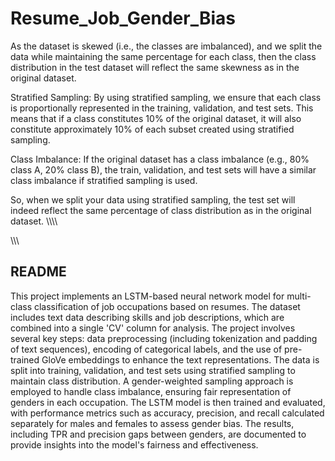 # Resume_Job_Gender_Bias

As the dataset is skewed (i.e., the classes are imbalanced), and we split the data while maintaining the same percentage for each class, then the class distribution in the test dataset will reflect the same skewness as in the original dataset.


Stratified Sampling: By using stratified sampling, we ensure that each class is proportionally represented in the training, validation, and test sets. This means that if a class constitutes 10% of the original dataset, it will also constitute approximately 10% of each subset created using stratified sampling.

Class Imbalance: If the original dataset has a class imbalance (e.g., 80% class A, 20% class B), the train, validation, and test sets will have a similar class imbalance if stratified sampling is used.

So, when we split your data using stratified sampling, the test set will indeed reflect the same percentage of class distribution as in the original dataset.
\\\\\\\



\\\\\


## README

This project implements an LSTM-based neural network model for multi-class classification of job occupations based on resumes. The dataset includes text data describing skills and job descriptions, which are combined into a single 'CV' column for analysis. The project involves several key steps: data preprocessing (including tokenization and padding of text sequences), encoding of categorical labels, and the use of pre-trained GloVe embeddings to enhance the text representations. The data is split into training, validation, and test sets using stratified sampling to maintain class distribution. A gender-weighted sampling approach is employed to handle class imbalance, ensuring fair representation of genders in each occupation. The LSTM model is then trained and evaluated, with performance metrics such as accuracy, precision, and recall calculated separately for males and females to assess gender bias. The results, including TPR and precision gaps between genders, are documented to provide insights into the model's fairness and effectiveness.
